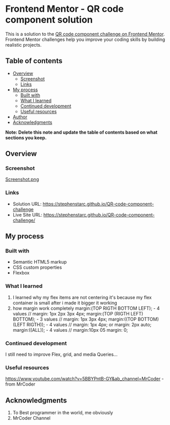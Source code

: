 # Frontend Mentor - QR code component solution

This is a solution to the [QR code component challenge on Frontend Mentor](https://www.frontendmentor.io/challenges/qr-code-component-iux_sIO_H). Frontend Mentor challenges help you improve your coding skills by building realistic projects. 

## Table of contents

- [Overview](#overview)
  - [Screenshot](#screenshot)
  - [Links](#links)
- [My process](#my-process)
  - [Built with](#built-with)
  - [What I learned](#what-i-learned)
  - [Continued development](#continued-development)
  - [Useful resources](#useful-resources)
- [Author](#author)
- [Acknowledgments](#acknowledgments)

**Note: Delete this note and update the table of contents based on what sections you keep.**

## Overview

### Screenshot

[Screenshot.png](https://github.com/StephenStarc/QR-code-component-challenge/blob/main/Screenshot.png)

### Links

- Solution URL: https://stephenstarc.github.io/QR-code-component-challenge
- Live Site URL: https://stephenstarc.github.io/QR-code-component-challenge/

## My process

### Built with

- Semantic HTML5 markup
- CSS custom properties
- Flexbox


### What I learned

1. I learned why my flex items are not centering it's because my flex container is small after i made it bigger it working
2. how margin work completely
   margin:(TOP RIGTH BOTTOM LEFT); - 4 values // margin: 1px 2px 3px 4px;
   margin:(TOP (RIGTH LEFT) BOTTOM); - 3 values // margin: 1px 3px 4px;
   margin:((TOP BOTTOM) (LEFT RIGTH)); - 4 values // margin: 1px 4px;  or  margin: 2px auto;
   margin:((ALL)); - 4 values // margin:10px  05 margin: 0;


### Continued development

I still need to improve Flex, grid, and media Queries...

### Useful resources

https://www.youtube.com/watch?v=5BBYPntB-GY&ab_channel=MrCoder - from MrCoder


## Acknowledgments

1. To Best programmer in the world, me obviously
2. MrCoder Channel
